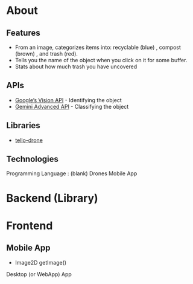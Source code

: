 # About

## Features

- From an image, categorizes items into: recyclable (blue) , compost (brown) , and trash (red).
- Tells you the name of the object when you click on it for some buffer.
- Stats about how much trash you have uncovered

## APIs

- [Google’s Vision API](https://cloud.google.com/vision?hl=en) - Identifying the object
- [Gemini Advanced API](https://gemini.google.com/advanced) - Classifying the object

## Libraries

- [tello-drone](https://www.npmjs.com/package/tello-drone)

## Technologies

Programming Language : (blank)
Drones
Mobile App

# Backend (Library)

# Frontend

## Mobile App

- Image2D getImage()

Desktop (or WebApp) App
